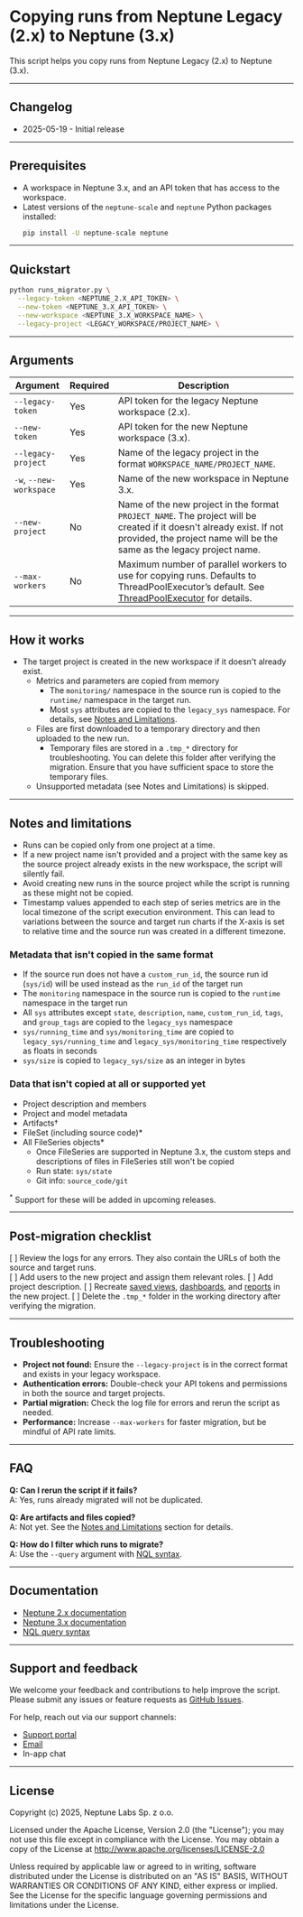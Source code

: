 # Copying runs from Neptune Legacy (2.x) to Neptune (3.x)

This script helps you copy runs from Neptune Legacy (2.x) to Neptune (3.x).

---
## Changelog
- 2025-05-19 - Initial release

---

## Prerequisites
- A workspace in Neptune 3.x, and an API token that has access to the workspace.
- Latest versions of the `neptune-scale` and `neptune` Python packages installed:
  ```bash
  pip install -U neptune-scale neptune
  ```

---

## Quickstart
```bash
python runs_migrator.py \
  --legacy-token <NEPTUNE_2.X_API_TOKEN> \
  --new-token <NEPTUNE_3.X_API_TOKEN> \
  --new-workspace <NEPTUNE_3.X_WORKSPACE_NAME> \
  --legacy-project <LEGACY_WORKSPACE/PROJECT_NAME> \
```

---

## Arguments

| Argument | Required | Description |
| --- | --- | --- |
| `--legacy-token` | Yes | API token for the legacy Neptune workspace (2.x). |
| `--new-token` | Yes | API token for the new Neptune workspace (3.x). |
| `--legacy-project` | Yes | Name of the legacy project in the format `WORKSPACE_NAME/PROJECT_NAME`. |
| `-w`, `--new-workspace` | Yes | Name of the new workspace in Neptune 3.x. |
| `--new-project` | No | Name of the new project in the format `PROJECT_NAME`. The project will be created if it doesn't already exist. If not provided, the project name will be the same as the legacy project name. |
| `--max-workers` | No | Maximum number of parallel workers to use for copying runs. Defaults to ThreadPoolExecutor’s default. See [ThreadPoolExecutor](https://docs.python.org/3/library/concurrent.futures.html#concurrent.futures.ThreadPoolExecutor) for details. |

---

## How it works
- The target project is created in the new workspace if it doesn't already exist.
  - Metrics and parameters are copied from memory
    - The `monitoring/` namespace in the source run is copied to the `runtime/` namespace in the target run.
    - Most `sys` attributes are copied to the `legacy_sys` namespace. For details, see [Notes and Limitations](#notes-and-limitations).
  - Files are first downloaded to a temporary directory and then uploaded to the new run.
    - Temporary files are stored in a `.tmp_*` directory for troubleshooting. You can delete this folder after verifying the migration. Ensure that you have sufficient space to store the temporary files.
  - Unsupported metadata (see Notes and Limitations) is skipped.

---

## Notes and limitations
- Runs can be copied only from one project at a time.
- If a new project name isn't provided and a project with the same key as the source project already exists in the new workspace, the script will silently fail.  
- Avoid creating new runs in the source project while the script is running as these might not be copied.
- Timestamp values appended to each step of series metrics are in the local timezone of the script execution environment. This can lead to variations between the source and target run charts if the X-axis is set to relative time and the source run was created in a different timezone.

### Metadata that isn't copied in the same format
- If the source run does not have a `custom_run_id`, the source run id (`sys/id`) will be used instead as the `run_id` of the target run
- The `monitoring` namespace in the source run is copied to the `runtime` namespace in the target run
- All `sys` attributes except `state`, `description`, `name`, `custom_run_id`, `tags`, and `group_tags` are copied to the `legacy_sys` namespace
- `sys/running_time` and `sys/monitoring_time` are copied to `legacy_sys/running_time` and `legacy_sys/monitoring_time` respectively as floats in seconds
- `sys/size` is copied to `legacy_sys/size` as an integer in bytes

### Data that isn't copied at all or supported yet
- Project description and members
- Project and model metadata
- Artifacts†
- FileSet (including source code)*
- All FileSeries objects*
  - Once FileSeries are supported in Neptune 3.x, the custom steps and descriptions of files in FileSeries still won't be copied
  - Run state: `sys/state`
  - Git info: `source_code/git`

<sup>*</sup> Support for these will be added in upcoming releases.


---

## Post-migration checklist
[ ] Review the logs for any errors. They also contain the URLs of both the source and target runs.  
[ ] Add users to the new project and assign them relevant roles.
[ ] Add project description.
[ ] Recreate [saved views](https://docs.neptune.ai/runs_table/#custom-views), [dashboards](https://docs.neptune.ai/custom_dashboard/), and [reports](https://docs.neptune.ai/reports/) in the new project.
[ ] Delete the `.tmp_*` folder in the working directory after verifying the migration.

---

## Troubleshooting

- **Project not found:** Ensure the `--legacy-project` is in the correct format and exists in your legacy workspace.
- **Authentication errors:** Double-check your API tokens and permissions in both the source and target projects.
- **Partial migration:** Check the log file for errors and rerun the script as needed.
- **Performance:** Increase `--max-workers` for faster migration, but be mindful of API rate limits.

---

## FAQ

**Q: Can I rerun the script if it fails?**  
A: Yes, runs already migrated will not be duplicated.

**Q: Are artifacts and files copied?**  
A: Not yet. See the [Notes and Limitations](#notes-and-limitations) section for details.

**Q: How do I filter which runs to migrate?**  
A: Use the `--query` argument with [NQL syntax](https://docs-legacy.neptune.ai/usage/nql/).

---

## Documentation

- [Neptune 2.x documentation](https://docs-legacy.neptune.ai/)
- [Neptune 3.x documentation](https://docs.neptune.ai/)
- [NQL query syntax](https://docs-legacy.neptune.ai/usage/nql/)

---

## Support and feedback
We welcome your feedback and contributions to help improve the script. Please submit any issues or feature requests as [GitHub Issues](https://github.com/neptune-ai/scale-examples/issues).

For help, reach out via our support channels:
- [Support portal](https://support.neptune.ai)
- [Email](mailto:support@neptune.ai)
- In-app chat

---

## License

Copyright (c) 2025, Neptune Labs Sp. z o.o.

Licensed under the Apache License, Version 2.0 (the "License"); you may not use this file except in compliance with the License. You may obtain a copy of the License at http://www.apache.org/licenses/LICENSE-2.0

Unless required by applicable law or agreed to in writing, software distributed under the License is distributed on an "AS IS" BASIS, WITHOUT WARRANTIES OR CONDITIONS OF ANY KIND, either express or implied.
See the License for the specific language governing permissions and limitations under the License.
